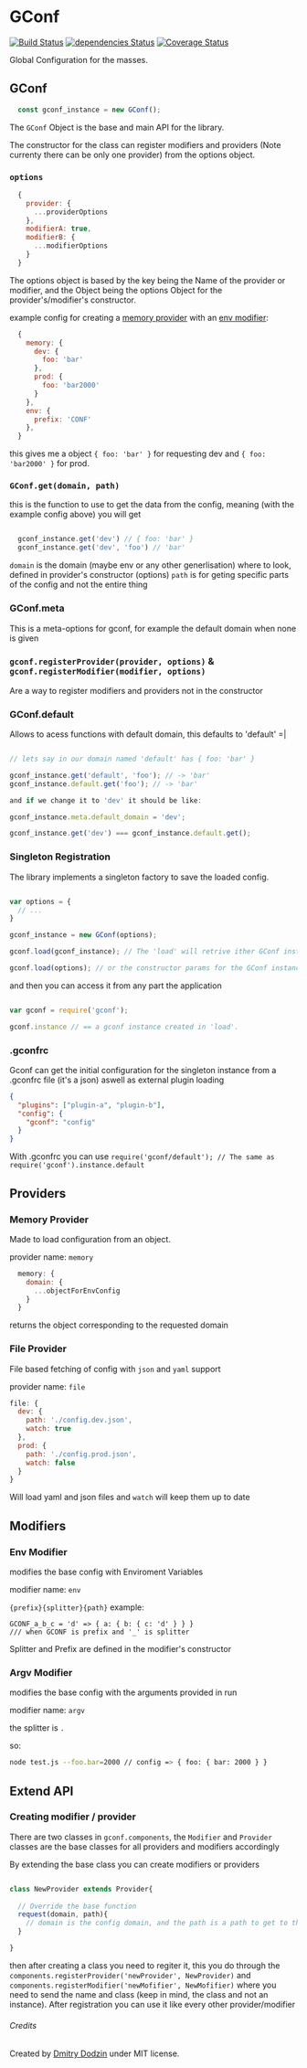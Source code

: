
# GConf

[![Build Status](https://travis-ci.org/DmitryDodzin/gconf.svg?branch=master)](https://travis-ci.org/DmitryDodzin/gconf) [![dependencies Status](https://david-dm.org/DmitryDodzin/gconf/status.svg)](https://david-dm.org/DmitryDodzin/gconf) [![Coverage Status](https://coveralls.io/repos/github/DmitryDodzin/gconf/badge.svg?branch=master)](https://coveralls.io/github/DmitryDodzin/gconf?branch=master)

Global Configuration for the masses.

## GConf

```javascript
  const gconf_instance = new GConf();
```

The ```GConf``` Object is the base and main API for the library.

The constructor for the class can register modifiers and providers (Note currenty there can be only one provider) from the options object.

###   ```options```

```javascript
  {
    provider: {
      ...providerOptions
    },
    modifierA: true,
    modifierB: {
      ...modifierOptions
    }
  }
```

The options object is based by the key being the Name of the provider or modifier, and the Object being the options Object for the provider's/modifier's constructor.

example config for creating a [memory provider](#memory-provider) with an [env modifier](#env-modifier):
```javascript
  {
    memory: {
      dev: {
        foo: 'bar'
      },
      prod: {
        foo: 'bar2000'
      }
    },
    env: {
      prefix: 'CONF'
    },
  }
```

this gives me a object ``` { foo: 'bar' } ``` for requesting dev and  ``` { foo: 'bar2000' } ``` for prod.

### ``` GConf.get(domain, path) ```

this is the function to use to get the data from the config, meaning (with the example config above) you will get 

```javascript

  gconf_instance.get('dev') // { foo: 'bar' }
  gconf_instance.get('dev', 'foo') // 'bar'

```

```domain``` is the domain (maybe env or any other generlisation) where to look, defined in provider's constructor (options)
```path``` is for geting specific parts of the config and not the entire thing

### GConf.meta

This is a meta-options for gconf, for example the default domain when none is given

### ``` gconf.registerProvider(provider, options) ``` & ``` gconf.registerModifier(modifier, options) ```

Are a way to register modifiers and providers not in the constructor

### GConf.default

Allows to acess functions with default domain, this defaults to 'default' =|

```javascript

// lets say in our domain named 'default' has { foo: 'bar' }

gconf_instance.get('default', 'foo'); // -> 'bar'
gconf_instance.default.get('foo'); // -> 'bar'

and if we change it to 'dev' it should be like:

gconf_instance.meta.default_domain = 'dev';

gconf_instance.get('dev') === gconf_instance.default.get();

```

### Singleton Registration

The library implements a singleton factory to save the loaded config.

```javascript

var options = {
  // ...
}

gconf_instance = new GConf(options);

gconf.load(gconf_instance); // The 'load' will retrive ither GConf instance

gconf.load(options); // or the constructor params for the GConf instance

```

and then you can access it from any part the application

```javascript

var gconf = require('gconf');

gconf.instance // == a gconf instance created in 'load'.

```

### .gconfrc

Gconf can get the initial configuration for the singleton instance from a .gconfrc file (it's a json) aswell as external plugin loading

```json
{
  "plugins": ["plugin-a", "plugin-b"],
  "config": {
    "gconf": "config"
  }
}

```

With .gconfrc you can use ``` require('gconf/default'); // The same as require('gconf').instance.default ```

## Providers

### Memory Provider

Made to load configuration from an object.

provider name: ``` memory ```

```javascript
  memory: {
    domain: {
      ...objectForEnvConfig
    }
  }
```

returns the object corresponding to the requested domain 


### File Provider
File based fetching of config with ```json``` and ```yaml``` support

provider name: ``` file ```

```javascript
file: {
  dev: {
    path: './config.dev.json',
    watch: true
  },
  prod: {
    path: './config.prod.json',
    watch: false
  }
}
```

Will load yaml and json files and ```watch``` will keep them up to date


## Modifiers

### Env Modifier

modifies the base config with Enviroment Variables

modifier name: ``` env ```

``` {prefix}{splitter}{path} ```
example:

``` 
GCONF_a_b_c = 'd' => { a: { b: { c: 'd' } } } 
/// when GCONF is prefix and '_' is splitter
```

Splitter and Prefix are defined in the modifier's constructor

### Argv Modifier

modifies the base config with the arguments provided in run

modifier name: ``` argv ```

the splitter is ```.```

so:
```bash
node test.js --foo.bar=2000 // config => { foo: { bar: 2000 } }
```

## Extend API

### Creating modifier / provider

There are two classes in ``` gconf.components ```, the ``` Modifier ``` and ``` Provider ``` classes are the base classes for all providers and modifiers accordingly

By extending the base class you can create modifiers or providers

```javascript

class NewProvider extends Provider{
  
  // Override the base function
  request(domain, path){
    // domain is the config domain, and the path is a path to get to the specified value, both are optional
  }

}

```

then after creating a class you need to regiter it, this you do through the ``` components.registerProvider('newProvider', NewProvider) ``` and ``` components.registerModifier('newMofifier', NewMofifier) ``` where you need to send the name and class (keep in mind, the class and not an instance). After registration you can use it like every other provider/modifier



###### Credits

Created by [Dmitry Dodzin](http://github.com/DmitryDodzin) under MIT license.
